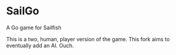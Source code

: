 # SailGo
A Go game for Sailfish

This is a two, human, player version of the game. This fork aims to eventually add an AI. Ouch.
